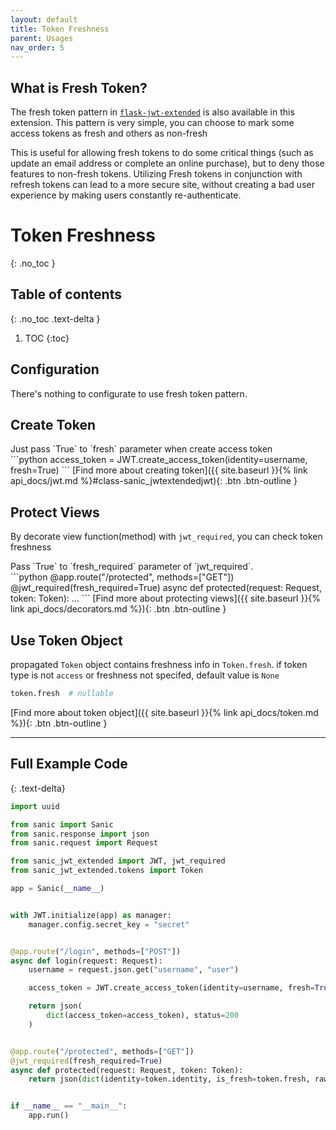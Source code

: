 ```yaml
---
layout: default
title: Token Freshness
parent: Usages
nav_order: 5
---
```


## What is Fresh Token?
The fresh token pattern in [`flask-jwt-extended`](https://flask-jwt-extended.readthedocs.io/en/stable/token_freshness/) is also available in this extension. This pattern is very simple, you can choose to mark some access tokens as fresh and others as non-fresh

This is useful for allowing fresh tokens to do some critical things (such as update an email address or complete an online purchase), but to deny those features to non-fresh tokens. Utilizing Fresh tokens in conjunction with refresh tokens can lead to a more secure site, without creating a bad user experience by making users constantly re-authenticate.

# Token Freshness
{: .no_toc }

## Table of contents
{: .no_toc .text-delta }

1. TOC
{:toc}


## Configuration

There's nothing to configurate to use fresh token pattern.

## Create Token

<div class="code-example" markdown="1">
Just pass `True` to `fresh` parameter when create access token
</div>
```python
access_token = JWT.create_access_token(identity=username, fresh=True)
```
[Find more about creating token]({{ site.baseurl }}{% link api_docs/jwt.md %}#class-sanic_jwtextendedjwt){: .btn .btn-outline }

## Protect Views

By decorate view function(method) with `jwt_required`, you can check token freshness

<div class="code-example" markdown="1">
Pass `True` to `fresh_required` parameter of `jwt_required`.
</div>
```python
@app.route("/protected", methods=["GET"])
@jwt_required(fresh_required=True)
async def protected(request: Request, token: Token):
    ...
```
[Find more about protecting views]({{ site.baseurl }}{% link api_docs/decorators.md %}){: .btn .btn-outline }

## Use Token Object

propagated `Token` object contains freshness info in `Token.fresh`. if token type is not `access` or freshness not specifed, default value is `None` 

```python
token.fresh  # nullable
```

[Find more about token object]({{ site.baseurl }}{% link api_docs/token.md %}){: .btn .btn-outline }


---

## Full Example Code
{: .text-delta}


```python
import uuid

from sanic import Sanic
from sanic.response import json
from sanic.request import Request

from sanic_jwt_extended import JWT, jwt_required
from sanic_jwt_extended.tokens import Token

app = Sanic(__name__)


with JWT.initialize(app) as manager:
    manager.config.secret_key = "secret"


@app.route("/login", methods=["POST"])
async def login(request: Request):
    username = request.json.get("username", "user")

    access_token = JWT.create_access_token(identity=username, fresh=True)

    return json(
        dict(access_token=access_token), status=200
    )


@app.route("/protected", methods=["GET"])
@jwt_required(fresh_required=True)
async def protected(request: Request, token: Token):
    return json(dict(identity=token.identity, is_fresh=token.fresh, raw_data=token.raw_data, exp=str(token.exp)))


if __name__ == "__main__":
    app.run()
```